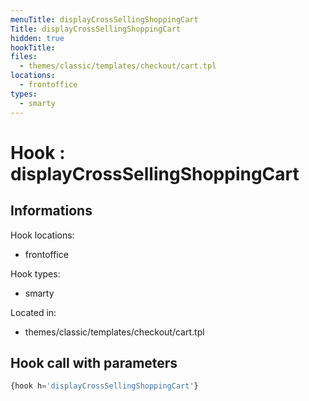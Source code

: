 ```yaml
---
menuTitle: displayCrossSellingShoppingCart
Title: displayCrossSellingShoppingCart
hidden: true
hookTitle: 
files:
  - themes/classic/templates/checkout/cart.tpl
locations:
  - frontoffice
types:
  - smarty
---
```


# Hook : displayCrossSellingShoppingCart

## Informations

Hook locations: 
  - frontoffice

Hook types: 
  - smarty

Located in: 
  - themes/classic/templates/checkout/cart.tpl

## Hook call with parameters

```php
{hook h='displayCrossSellingShoppingCart'}
```